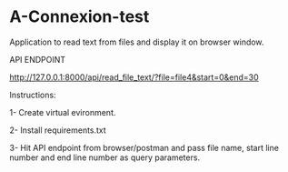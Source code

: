 # A-Connexion-test
Application to read text from files and display it on browser window.

API ENDPOINT

http://127.0.0.1:8000/api/read_file_text/?file=file4&start=0&end=30


Instructions: 

1- Create virtual evironment.

2- Install requirements.txt 

3- Hit API endpoint from browser/postman and pass file name, start line number and end line number as query parameters.
